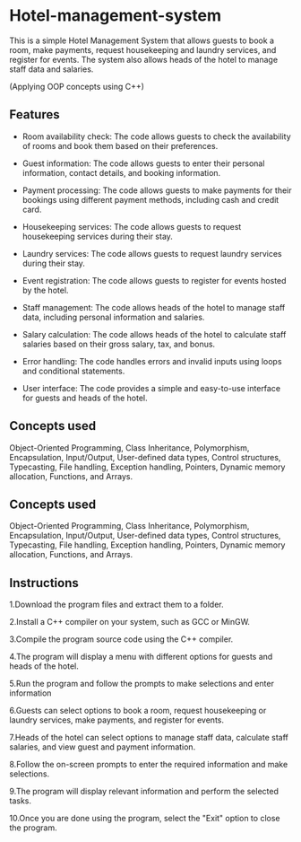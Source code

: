# Hotel-management-system

This is a simple Hotel Management System that allows guests to book a room, make payments, request housekeeping and laundry services, and register for events. The system also allows heads of the hotel to manage staff data and salaries.

(Applying OOP concepts using C++)

## Features

- Room availability check: The code allows guests to check the availability of rooms and book them based on their preferences.

- Guest information: The code allows guests to enter their personal information, contact details, and booking information.

- Payment processing: The code allows guests to make payments for their bookings using different payment methods, including cash and credit card.

- Housekeeping services: The code allows guests to request housekeeping services during their stay.

- Laundry services: The code allows guests to request laundry services during their stay.

- Event registration: The code allows guests to register for events hosted by the hotel.

- Staff management: The code allows heads of the hotel to manage staff data, including personal information and salaries.

- Salary calculation: The code allows heads of the hotel to calculate staff salaries based on their gross salary, tax, and bonus.

- Error handling: The code handles errors and invalid inputs using loops and conditional statements.

- User interface: The code provides a simple and easy-to-use interface for guests and heads of the hotel.


## Concepts used
Object-Oriented Programming, Class Inheritance, Polymorphism, Encapsulation, Input/Output, User-defined data types, Control structures, Typecasting, File handling, Exception handling, Pointers, Dynamic memory allocation, Functions, and Arrays.
## Concepts used
Object-Oriented Programming, Class Inheritance, Polymorphism, Encapsulation, Input/Output, User-defined data types, Control structures, Typecasting, File handling, Exception handling, Pointers, Dynamic memory allocation, Functions, and Arrays.
## Instructions
1.Download the program files and extract them to a folder.

2.Install a C++ compiler on your system, such as GCC or MinGW.

3.Compile the program source code using the C++ compiler.

4.The program will display a menu with different options for guests and heads of the hotel.

5.Run the program and follow the prompts to make selections and enter information

6.Guests can select options to book a room, request housekeeping or laundry services, make payments, and register for events.

7.Heads of the hotel can select options to manage staff data, calculate staff salaries, and view guest and payment information.

8.Follow the on-screen prompts to enter the required information and make selections.

9.The program will display relevant information and perform the selected tasks.

10.Once you are done using the program, select the "Exit" option to close the program.
